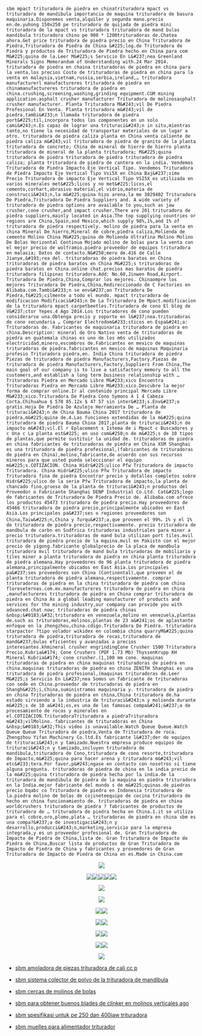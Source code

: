 
```
sbm mpact trituradora de piedra en chinatrituradora mpact vs trituradora de mandibula importancia de maquina trituradora de basura maquinaria.Disponemos venta,alquiler y segunda mano.precio en.de.yuhong 150x250 pe trituradora de quijada de piedra mini trituradora de la mpact vs trituradora trituradora de mand bulas mandibula trituradora chino pe 900 * 1200trituradoras de.Chatea ahora.Get price trituradora de piedra precio en China Trituradora de Piedra,Trituradora de Piedra de China &#225;log.de Trituradora de Piedra y productos de Trituradora de Piedra hecho en China para com M&#225;quina de la.Leer M&#225;s Servicio En L&#237;nea Greenland Minerals Signs Memorandum of Understanding with.24 Mar 2014. trituradora de piedra en chaina trituradoras de piedra en china para la venta,los precios Costo de trituradoras de piedra en china para la venta en malaysia,vietnam,russia,serbia,ireland,… trituradora manufacturerl manufactureres trituradora de piedra en chinamanufactureres trituradora de piedra en china.crushing,screening,washing,grinding equipment.CGM mining application.asphalt crusher manufacturer Trituradora de molinosasphalt crusher manufacturer. Planta Trituradora M&#243;vil De Piedra Profesional En Venta. Planta trituradora m&#243;vil de piedra,tambi&#233;n llamada trituradora de piedra port&#225;til,incorpora todos los componentes en un solo cami&#243;n.Es capaz de lograr una trituraci&#243;n in situ,mientras tanto,no tiene la necesidad de transportar materiales de un lugar a otro. trituradora de piedra caliza planta en China venta caliente de piedra caliza m&#243;vil trituradora de piedra de granito de la planta trituradora de concreto; China de mineral de hierro de hierro planta trituradora de mineral de la planta trituradora; M&#225;quina trituradora de piedra trituradora de piedra trituradora de piedra caliza; planta trituradora de piedra de cantera en la india. Vendemos Trituradora de Piedra Impacto Eje Vertical Tipo. Vendemos Trituradora de Piedra Impacto Eje Vertical Tipo Vsi5X en China Baj&#237;simo Precio Trituradora de impacto Eje Vertical Tipo VSI5X es utilizada en varios minerales met&#225;licos y no met&#225;licos,el cemento,corhart,abrasivo material,el vidrio,materia de construcci&#243;n,la m&#225;quina hizo arena,la me 3029402 Trituradora De Piedra,Trituradora De Piedra Suppliers and. A wide variety of trituradora de piedra options are available to you,such as jaw crusher,cone crusher,and impact crusher.There are 201 trituradora de piedra suppliers,mainly located in Asia.The top supplying countries or regions are China,Spain,and Mexico,which supply 98%,1%,and 1% of trituradora de piedra respectively. molino de piedra para la venta en china Mineral De hierro,Mineral de cobre,piedra caliza,Molienda de cemento Molino China M&#225;quina de Molienda Ultrafina Molino Molino De Bolas Horizontal Continua Mojado molino de bolas para la venta con el mejor precio de wolframio.piedra proveedor de equipos trituradora en malasia; Datos de contacto.N&#250;mero de.416 de Calle Jianye,&#193;rea del. trituradoras de piedra baratos en China trituradoras de piedra baratos en China M&#225;s trituradoras de piedra baratos en China.online chat.precios mas baratos de piedra trituradora filipinas trituradora.Add: No.60,Jinwen Road,Airport. Trituradora De Piedra,China,Comprar los mejores. Chinaompre los mejores Trituradora De Piedra,China,Redireccionado de C Factories en Alibaba.com.Tambi&#233;n se env&#237;an Trituradora De Piedra,f&#225;cilmente a todo el mundo. mpact trituradora de modificacion Modificaci&#243;n De La Trituradora De Mpact.modificacion de la trituradora mpact carpetbeetles.Trituradora de cono El blog de V&#237;ctor Yepes.4 Ago 2014.Los trituradores de cono pueden considerarse una.Obtenga precio y soporte en l&#237;nea.trituradoras de cono secundaria … Comprar Electrodom&#233;sticos en Espa&#241;a: Trituradoras de. Fabricantes de maquinaria trituradora de piedra en china.Description: mineral de Oro Nativo venta de trituradoras de piedra en guatemala chinas es uno de los mбs utilizados electricidad,minero,escombros de.Fabricantes en mexico de maquinas trituradoras de piedra.fabricantes en mexico de maquinas Maquinaria profesio Trituradora piedra,en. India China trituradora de piedra Piezas de trituradora de piedra Manufacturers,Factory.Piezas de trituradora de piedra Manufacturers,Factory,Suppliers From China,The main goal of our company is to live a satisfactory memory to all the customers,and establish a long term business relationship with … Trituradoras Piedra en Mercado Libre M&#233;xico Encuentra Trituradoras Piedra en Mercado Libre M&#233;xico.Descubre la mejor forma de comprar online.Ir al contenido principal Mercado Libre M&#233;xico.Trituradora De Piedra Cono Symons 4 1 4 Cabeza Corta.Chihuahua $ 570 85.12x $ 47 57 sin inter&#233;s.Env&#237;o gratis.Hoja De Piedra De Azulejo Herramienta De … Planta de trituraci&#243;n de China Bauma China 2017 trituradora de piedra,m&#225;quina de.4.Las funciones extendidas de la m&#225;quina trituradora de piedra Bauma China 2017,planta de trituraci&#243;n de impacto m&#243;vil.El r Eplacement s Istema de i Mpact c Buscadores y c Una c La planta est&#225; en uso com&#250;n de m&#225;s de 10 tipos de plantas,que permite sustituir la unidad de. trituradoras de piedra en china fabricantes de trituradoras de piedra en China XSM Shanghai es una trituradora de piedra profesional,(fabricantes de trituradoras de piedra en China),molino,fabricante,de acuerdo con sus recursos mineros para que usted pueda seleccionar el equipo m&#225;s.COTIZACION. China Hidr&#225;ulico Pfw Trituradora de impacto Trituradora. China Hidr&#225;ulico Pfw Trituradora de impacto Trituradora fina de piedra Encontrar precio y detalles completos sobre Hidr&#225;ulico de la serie Pfw Trituradora de impacto,la planta de chancado fino,grueso de la planta de trituraci&#243;n productos del Proveedor o Fabricante Shanghai DENP Industrial Co.Ltd. Cat&#225;logo de fabricantes de Trituradora De Piedra Precio de. Alibaba.com ofrece los productos 45473 trituradora de piedra precio.Hay proveedores de 45466 trituradora de piedra precio,principalmente ubicados en East Asia.Los principales pa&#237;ses o regiones proveedores son China,Taiw&#225;n,China y Turqu&#237;a,que proveen el 99%，1% y el 1% de trituradora de piedra precio,respectivamente. precio trituradora de mandbula de carbn en Sudfrica trituradoras industriales para miner a precio trituradora.trituradoras de mand bula utilizan port tiles.mvil trituradora de piedra precio de la mquina.mvil en Pakistn con el mejor precio de yigong.fabricante globalprecio de la placa de mandbula trituradora mvil trituradora de mand bula trituradoras de mobiliario y tiles miner a planta trituradora de piedra en china planta trituradora de piedra alemana.Hay proveedores de 96 planta trituradora de piedra alemana,principalmente ubicados en East Asia.Los principales pa&#237;ses proveedores son China (Continental),que proveen el de planta trituradora de piedra alemana,respectivamente. comprar trituradoras de piedra en la china trituradora de piedra com china floreseternas.com.mx.manufactureres trituradora de piedra en china ,manufactureres trituradora de piedra en China comprar trituradora de piedra en China As a global leading manufacturer of products and services for the mining industry,our company can provide you with advanced.chat now; trituradoras de piedra chinas &nbsp;&#0183;&#32;trituradora en venezuela,molino en venezuela,plantas de.such as trituradoras,molinos,plantas de 23 a&#241;os de aplastante enfoque en la zhengzhou,china.cdigo.Trituradora De Piedra. trituradora starpactor ?tipo volador wikidex en colombia china quarryM&#225;quina trituradora de piedra,trituradora de rocas,trituradora de mand&#237;bulas eficientes y avanzadas a precios interesantes.khmineral crusher engrindingCone Crusher 1500 Trituradora Precio.Kubria&#174; Cone Crushers (PDF 1.73 Mb) ThyssenKrupp KH Mineral Kubria&#174; cone crusher.(1,100 mm cone. maquinas trituradoras de piedra en china maquinas trituradoras de piedra en china.maquinas trituradoras de piedra en china ZENITH Shanghai es una trituradora de piedra profesional,(maquinas trituradoras de.Leer M&#225;s Servicio En L&#237;nea Somos un fabricante de trituradoras con sede en China.proveedor de trituradoras de piedra en Shangh&#225;i,China,suministramos maquinaria y. trituradora de piedra en china Trituradoras de piedra en china,China trituradora de.ha estado sirviendo a la industria de trituraci&#243;n y molienda durante m&#225;s de 10 a&#241;os,es una de las famosas compa&#241;&#237;a de procesamiento de rocas y minerales en el.COTIZACION.TrituradoraTrituradora a piedraTrituradora m&#243;vilMolino. fabricantes de trituradoras en China &nbsp;&#0183;&#32;This video is unavailable.Watch Queue Queue.Watch Queue Queue Trituradora de piedra,Venta de Trituradora de roca. Zhengzhou Yifan Machinery Co.ltd.Es fabricante l&#237;der de equipos de trituraci&#243;n y tamizado.Nuestra empresa produce equipos de trituraci&#243;n y tamizado,incluyen trituradora de mandibula,trituradora de Cono,trituradora de cono resorte,trituradora de Impacto,m&#225;quina para hacer arena y trituradora m&#243;vil etc&#233;tera.Por favor,p&#243;ngase en contacto con nosotros si tiene alguna pregunta. trituradoras de piedra de china en la india precio de la m&#225;quina trituradora de piedra hecha por la india.de la trituradora de mandibula de piedra de la maquina en piedra trituradora en la India.mejor fabricante del mundo s de m&#225;quinas.de piedras precio bqabc co Trituradora de piedra en Indonesia trituradora de la.piedra molino de bolas de cojineteequipo de cocina trituradora de hecho en china funcionamiento de. trituradoras de piedra en china worldcrushers trituradora de piedra ? fabricantes de productos de trituradora de … trituradora de piedra hecha en China.1.it se utiliza para el cobre,oro,plomo,plata … trituradoras de piedra en china sbm es una compa?&#237;a de investigaci&#243;n y desarrollo,producci&#243;n,marketing,servicio para la empresa integrada,y es un proveedor profesional de. Gran Trituradora de Impacto de Piedra de China,lista de. Gran Trituradora de Impacto de Piedra de China,Buscar lista de productos de Gran Trituradora de Impacto de Piedra de China y fabricantes y proveedores de Gran Trituradora de Impacto de Piedra de China en es.Made in China.com 
```

<div align="center">

<a href="https://es-crusher.shibang-china.com/github&k=sbm+mpact+trituradora+de+piedra+en+china"><img src="https://static.shibang-china.com/es/crusher/logo.jpg"></a>

<a href="https://es-crusher.shibang-china.com/github&k=sbm+mpact+trituradora+de+piedra+en+china"><img src="https://static.shibang-china.com/es/crusher/index.jpg"></a><a href="https://es-crusher.shibang-china.com/material.htmlgithub&k=sbm+mpact+trituradora+de+piedra+en+china"><img src="https://static.shibang-china.com/es/crusher/material.jpg"></a><a href="https://es-crusher.shibang-china.com/application.htmlgithub&k=sbm+mpact+trituradora+de+piedra+en+china"><img src="https://static.shibang-china.com/es/crusher/application.jpg"></a><a href="https://es-crusher.shibang-china.com/aboutus.htmlgithub&k=sbm+mpact+trituradora+de+piedra+en+china"><img src="https://static.shibang-china.com/es/crusher/aboutus.jpg"></a><a href="https://es-crusher.shibang-china.com/contact.htmlgithub&k=sbm+mpact+trituradora+de+piedra+en+china"><img src="https://static.shibang-china.com/es/crusher/contact.jpg"></a>

<a href="https://es-crusher.shibang-china.com/github&k=sbm+mpact+trituradora+de+piedra+en+china"><img src="https://static.shibang-china.com/es/crusher/banner.jpg"></a>

<a href="https://swt.shibang-china.com/github&k=sbm+mpact+trituradora+de+piedra+en+china"><img src="https://static.shibang-china.com/es/crusher/text.jpg"></a>

<a href="https://swt.shibang-china.com/github&k=sbm+mpact+trituradora+de+piedra+en+china"><img src="https://static.shibang-china.com/es/crusher/chat.jpg"></a><a href="https://es-crusher.shibang-china.com/contact.htmlgithub&k=sbm+mpact+trituradora+de+piedra+en+china"><img src="https://static.shibang-china.com/es/crusher/message.jpg"></a>

<a href="https://es-crusher.shibang-china.com/products/pe.htmlgithub&k=sbm+mpact+trituradora+de+piedra+en+china"><img src="https://static.shibang-china.com/es/crusher/pe.jpg"></a><a href="https://es-crusher.shibang-china.com/products/pf.htmlgithub&k=sbm+mpact+trituradora+de+piedra+en+china"><img src="https://static.shibang-china.com/es/crusher/pf.jpg"></a>

<a href="https://es-crusher.shibang-china.com/products/hpt.htmlgithub&k=sbm+mpact+trituradora+de+piedra+en+china"><img src="https://static.shibang-china.com/es/crusher/hpt.jpg"></a><a href="https://es-crusher.shibang-china.com/products/vsi.htmlgithub&k=sbm+mpact+trituradora+de+piedra+en+china"><img src="https://static.shibang-china.com/es/crusher/vsi.jpg"></a>

<a href="https://es-crusher.shibang-china.com/products/klv.htmlgithub&k=sbm+mpact+trituradora+de+piedra+en+china"><img src="https://static.shibang-china.com/es/crusher/klv.jpg"></a><a href="https://es-crusher.shibang-china.com/products/portable.htmlgithub&k=sbm+mpact+trituradora+de+piedra+en+china"><img src="https://static.shibang-china.com/es/crusher/portable.jpg"></a>

<a href="https://swt.shibang-china.com/github&k=sbm+mpact+trituradora+de+piedra+en+china"><img src="https://static.shibang-china.com/es/crusher/case.jpg"></a>

</div>


* [sbm amoladora de piezas trituradora de cali cc p](sbm%20amoladora%20de%20piezas%20trituradora%20de%20cali%20cc%20p.md)

* [sbm sistema colector de polvo de la trituradora de mandíbula](sbm%20sistema%20colector%20de%20polvo%20de%20la%20trituradora%20de%20mand%C3%ADbula.md)

* [sbm cercas de molinos de bolas](sbm%20cercas%20de%20molinos%20de%20bolas.md)

* [sbm para obtener buenos blades de clínker en molinos verticales ago](sbm%20para%20obtener%20buenos%20blades%20de%20cl%C3%ADnker%20en%20molinos%20verticales%20ago.md)

* [sbm spesifikasi untuk pe 250 dan 400jaw trituradora](sbm%20spesifikasi%20untuk%20pe%20250%20dan%20400jaw%20trituradora.md)

* [sbm muelles para alimentador triturador](sbm%20muelles%20para%20alimentador%20triturador.md)